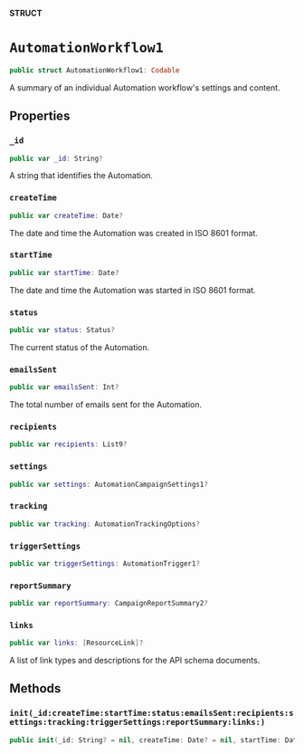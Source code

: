 **STRUCT**

# `AutomationWorkflow1`

```swift
public struct AutomationWorkflow1: Codable
```

A summary of an individual Automation workflow&#x27;s settings and content.

## Properties
### `_id`

```swift
public var _id: String?
```

A string that identifies the Automation.

### `createTime`

```swift
public var createTime: Date?
```

The date and time the Automation was created in ISO 8601 format.

### `startTime`

```swift
public var startTime: Date?
```

The date and time the Automation was started in ISO 8601 format.

### `status`

```swift
public var status: Status?
```

The current status of the Automation.

### `emailsSent`

```swift
public var emailsSent: Int?
```

The total number of emails sent for the Automation.

### `recipients`

```swift
public var recipients: List9?
```

### `settings`

```swift
public var settings: AutomationCampaignSettings1?
```

### `tracking`

```swift
public var tracking: AutomationTrackingOptions?
```

### `triggerSettings`

```swift
public var triggerSettings: AutomationTrigger1?
```

### `reportSummary`

```swift
public var reportSummary: CampaignReportSummary2?
```

### `links`

```swift
public var links: [ResourceLink]?
```

A list of link types and descriptions for the API schema documents.

## Methods
### `init(_id:createTime:startTime:status:emailsSent:recipients:settings:tracking:triggerSettings:reportSummary:links:)`

```swift
public init(_id: String? = nil, createTime: Date? = nil, startTime: Date? = nil, status: Status? = nil, emailsSent: Int? = nil, recipients: List9? = nil, settings: AutomationCampaignSettings1? = nil, tracking: AutomationTrackingOptions? = nil, triggerSettings: AutomationTrigger1? = nil, reportSummary: CampaignReportSummary2? = nil, links: [ResourceLink]? = nil)
```
